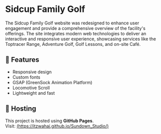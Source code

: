 ﻿# Sidcup Family Golf

The Sidcup Family Golf website was redesigned to enhance user engagement and provide a comprehensive overview of the facility's offerings. The site integrates modern web technologies to deliver an interactive and responsive user experience, showcasing services like the Toptracer Range, Adventure Golf, Golf Lessons, and on-site Café.

## 📝 Features

- Responsive design
- Custom fonts
- GSAP (GreenSock Animation Platform) 
- Locomotive Scroll
- Lightweight and fast


## 🚀 Hosting

This project is hosted using **GitHub Pages**.  
Visit: [(https://itzwahaj.github.io/Sundown_Studio/)](https://github.com/itzWahaj/Sidcup_Family_Golf.git)


